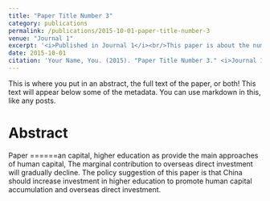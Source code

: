 ```yaml
---
title: "Paper Title Number 3"
category: publications
permalink: /publications/2015-10-01-paper-title-number-3
venue: "Journal 1"
excerpt: '<i>Published in Journal 1</i><br/>This paper is about the number 3. The number 4 is left for future work.'
date: 2015-10-01
citation: 'Your Name, You. (2015). "Paper Title Number 3." <i>Journal 1</i>. 1(3). http://academicpages.github.io/publications/paper3.pdf'
---
```


This is where you put in an abstract, the full text of the paper, or both! This text will appear below some of the metadata. You can use markdown in this, like any posts.

Abstract
======

Paper
======an capital, higher education as provide the main approaches of human capital, The marginal contribution to overseas direct investment will gradually decline. The policy suggestion of this paper is that China should increase investment in higher education to promote human capital accumulation and overseas direct investment.
